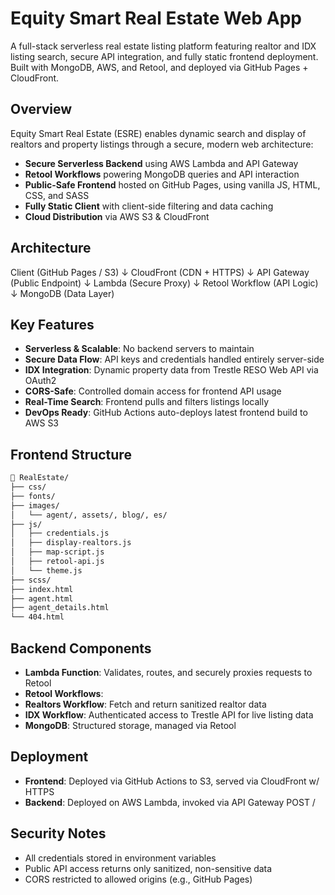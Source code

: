 # Equity Smart Real Estate Web App

A full-stack serverless real estate listing platform featuring realtor and IDX listing search, secure API integration, and fully static frontend deployment. Built with MongoDB, AWS, and Retool, and deployed via GitHub Pages + CloudFront.

## Overview

Equity Smart Real Estate (ESRE) enables dynamic search and display of realtors and property listings through a secure, modern web architecture:

- **Secure Serverless Backend** using AWS Lambda and API Gateway
- **Retool Workflows** powering MongoDB queries and API interaction
- **Public-Safe Frontend** hosted on GitHub Pages, using vanilla JS, HTML, CSS, and SASS
- **Fully Static Client** with client-side filtering and data caching
- **Cloud Distribution** via AWS S3 & CloudFront

## Architecture

Client (GitHub Pages / S3)
↓
CloudFront (CDN + HTTPS)
↓
API Gateway (Public Endpoint)
↓
Lambda (Secure Proxy)
↓
Retool Workflow (API Logic)
↓
MongoDB (Data Layer)

## Key Features

- **Serverless & Scalable**: No backend servers to maintain
- **Secure Data Flow**: API keys and credentials handled entirely server-side
- **IDX Integration**: Dynamic property data from Trestle RESO Web API via OAuth2
- **CORS-Safe**: Controlled domain access for frontend API usage
- **Real-Time Search**: Frontend pulls and filters listings locally
- **DevOps Ready**: GitHub Actions auto-deploys latest frontend build to AWS S3

## Frontend Structure

```bash
📁 RealEstate/
├── css/
├── fonts/
├── images/
│   └── agent/, assets/, blog/, es/
├── js/
│   ├── credentials.js
│   ├── display-realtors.js
│   ├── map-script.js
│   ├── retool-api.js
│   └── theme.js
├── scss/
├── index.html
├── agent.html
├── agent_details.html
└── 404.html
```

## Backend Components

- **Lambda Function**: Validates, routes, and securely proxies requests to Retool
- **Retool Workflows**:
- **Realtors Workflow**: Fetch and return sanitized realtor data
- **IDX Workflow**: Authenticated access to Trestle API for live listing data
- **MongoDB**: Structured storage, managed via Retool

## Deployment

- **Frontend**: Deployed via GitHub Actions to S3, served via CloudFront w/ HTTPS
- **Backend**: Deployed on AWS Lambda, invoked via API Gateway POST /

## Security Notes

- All credentials stored in environment variables
- Public API access returns only sanitized, non-sensitive data
- CORS restricted to allowed origins (e.g., GitHub Pages)
